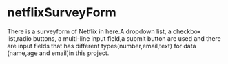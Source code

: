 # netflixSurveyForm
There is a surveyform of Netflix in here.A dropdown list, a checkbox list,radio buttons, a multi-line input field,a submit button are used and there are input fields that has different types(number,email,text) for data (name,age and email)in this project.
